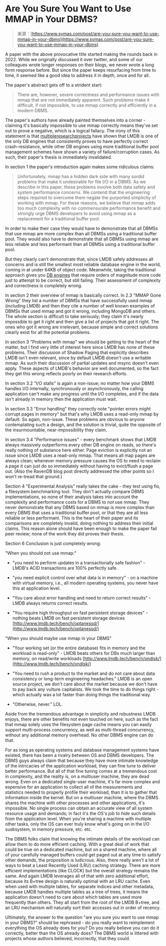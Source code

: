 <!--yml
category: 未分类
date: 2024-05-27 14:43:05
-->

# Are You Sure You Want to Use MMAP in Your DBMS?

> 来源：[https://www.symas.com/post/are-you-sure-you-want-to-use-mmap-in-your-dbms](https://www.symas.com/post/are-you-sure-you-want-to-use-mmap-in-your-dbms)

A paper with the above provocative title started making the rounds back in 2022\. While we originally discussed it over twitter, and some of our colleagues wrote longer responses on their blogs, we never wrote a long form response before. But since the paper keeps resurfacing from time to time, it seemed like a good idea to address it in depth, once and for all.

The paper's abstract gets off to a strident start:

> There are, however, severe correctness and performance issues with mmap that are not immediately apparent. Such problems make it difficult, if not impossible, to use mmap correctly and efficiently in a modern DBMS.

The paper's authors have already painted themselves into a corner - claiming it's basically impossible to use mmap correctly means they've set out to prove a negative, which is a logical fallacy. The irony of this statement is that [multiple](https://lists.openldap.org/hyperkitty/list/openldap-devel@openldap.org/message/XXA2SN6HZ2FXDSE73GYONWKDJHLIB5RT/)[research](https://lists.openldap.org/hyperkitty/list/openldap-devel@openldap.org/message/K5XMXFFGHQOWKB6G2UGHWHW5WVH7X77C/)[projects](https://lists.openldap.org/hyperkitty/list/openldap-devel@openldap.org/thread/YUUKXVYXA347IWW3UKRS6NJHBU4FEE6M/) have shown that LMDB is one of the only DB engines that consistently proves to have perfectly correct crash-resistance, while other DB engines using more traditional buffer pool management schemes have shown a variety of failure/corruption cases. As such, their paper's thesis is immediately invalidated.

In section 1 the paper's introduction again makes some ridiculous claims:

> Unfortunately, mmap has a hidden dark side with many sordid problems that make it undesirable for file I/O in a DBMS. As we describe in this paper, these problems involve both data safety and system performance concerns. We contend that the engineering steps required to overcome them negate the purported simplicity of working with mmap. For these reasons, we believe that mmap adds too much complexity with no commensurate performance benefit and strongly urge DBMS developers to avoid using mmap as a replacement for a traditional buffer pool.

In order to make their case they would have to demonstrate that all DBMSs that use mmap are more complex than all DBMSs using a traditional buffer pool. They would also have to demonstrate that all DBMSs using mmap are less reliable and less performant than all DBMSs using a traditional buffer pool.

But they clearly can't demonstrate that, since LMDB safely addresses all concerns and is still the smallest most reliable database engine in the world, coming in at under 64KB of object code. Meanwhile, taking the traditional approach gives you [DB engines](http://www.lmdb.tech/bench/inmem/) that require orders of magnitude more code just to attempt to be correct, but still failing. Their assessment of complexity and correctness is completely wrong.

In section 2 their overview of mmap is basically correct. In 2.3 "MMAP Gone Wrong" they list a number of DBMSs that have successfully used mmap (including LMDB) and then they cite a number of well known examples of DBMSs that used mmap and got it wrong, including MongoDB and others. The whole section is difficult to take seriously; they claim it's nearly impossible to get it right and then give a list of projects that got it right. The ones who got it wrong are irrelevant, because simple and correct solutions clearly exist for all the potential problems.

In section 3 "Problems with mmap" we should be getting to the heart of the matter, but I find very little of interest here since LMDB has none of these problems. Their discussion of Shadow Paging that explicitly describes LMDB isn't even relevant, since by default LMDB doesn't use a writable mmap. As such their discussion of partial updates and msync doesn't even apply. These aspects of LMDB's behavior are well documented, so the fact they get this wrong reflects poorly on their research efforts.

In section 3.2 "I/O stalls" is again a non-issue; no matter how your DBMS handles I/O internally, synchronously or asynchronously, the calling application can't make any progress until the I/O completes, and if the data isn't already in memory then the application must wait.

In section 3.3 "Error handling" they correctly note "pointer errors might corrupt pages in memory" but that's why LMDB uses a read-only mmap by default. So again, non-issue. These problems are obvious to anyone contemplating such a design, and the solution is trivial, quite the opposite of the insurmountable, near-impossibility they claim.

In section 3.4 "Performance issues" - every benchmark shows that LMDB always massively outperforms every other DB engine on reads, so there's really nothing of substance here either. Page eviction is explicitly not an issue since LMDB uses a read-only mmap. That means all map pages are always clean; whenever memory pressure causes the OS to need to reclaim a page it can just do so immediately without having to evict/flush a page out. (Also the RavenDB blog post directly addressed the other points so I won't re-tread that ground.)

Section 4 "Experimental Analysis" really takes the cake - they test using fio, a filesystem benchmarking tool. They don't actually compare DBMS implementations, so none of their analysis takes into account the complexity and performance costs for a DBMS to *not* use mmap. They never demonstrate that any DBMS based on mmap is more complex than every DBMS that uses a traditional buffer pool, or that they are all less reliable or less performant. This is the heart of their paper and its comparisons are completely invalid, doing nothing to address their initial claims. This reason alone should have been enough to make the paper fail peer review; none of the work they did proves their thesis.

Section 6 Conclusion is just completely wrong:

"When you should not use mmap:"

*   "you need to perform updates in a transactionally safe fashion" - LMDB's ACID transactions are 100% perfectly safe.

*   "you need explicit control over what data is in memory" - on a machine with virtual memory, i.e., all modern operating systems, you never have this at application level.

*   "You care about error handling and need to return correct results" - LMDB always returns correct results.

*   "You require high throughput on fast persistent storage devices" - nothing beats LMDB on fast persistent storage devices [http://www.lmdb.tech/bench/optanessd/](http://www.lmdb.tech/bench/optanessd/)

"When you should maybe use mmap in your DBMS"

*   "Your working set (or the entire database) fits in memory and the workload is read-only" - LMDB beats others for DBs much larger than memory, on read/write workloads [http://www.lmdb.tech/bench/ondisk/](http://www.lmdb.tech/bench/ondisk/)

*   "You need to rush a product to the market and do not care about  data consistency or long-term engineering headaches." LMDB is an open source project, we don't care about the market because we don't have to pay back any vulture capitalists. We took the time to do things right - which actually was a lot faster than doing things the traditional way.

*   "Otherwise, never." LOL.

Aside from the tremendous advantage in simplicity and robustness LMDB enjoys, there are other benefits not even touched on here, such as the fact that mmap solely uses the filesystem page cache means you can easily support multi-process concurrency, as well as multi-thread concurrency, without any additional memory overhead. No other DBMS engine can do that.

For as long as operating systems and database management systems have existed, there has been a rivalry between OS and DBMS developers. The DBMS guys always claim that because they have more intimate knowledge of the intricacies of the application workload, they can fine tune to deliver better performance. But all of that fine tuning comes at a tremendous cost in complexity, and the reality is, on a multiuser machine, they are dead wrong. Even on a dedicated single-user machine, it's far more complex and expensive for an application to collect all of the measurements and statistics needed to properly profile their workload, than it is to gather that information inside the kernel. But on a multiuser machine, where the DBMS shares the machine with other processes and other applications, it's impossible. No single process can obtain an accurate view of all system resource usage and demands; in fact it's the OS's job to *hide* such details from the application level. When you're sharing a machine with multiple other tasks, only the OS can ever truly know what's going on in the I/O susbsystem, in memory pressure, etc. etc.

The DBMS folks claim that knowing the intimate details of the workload can allow them to do more efficient caching. With a great deal of work that could be true on a dedicated machine, but on a shared machine, where all of your carefully managed buffers could get paged out at any time to satisfy other demands, the proposition is ludicrous. Also, there really aren't a lot of ways to beat a Least Recently Used (LRU) caching strategy. There are more efficient implementations (like CLOCK) but the overall strategy remains the same. And again LMDB leverages all of that with zero additional effort, because its B+tree design is naturally optimal with an LRU cache. Even when used with multiple tables, for separate indices and other metadata, because LMDB handles multiple tables as a tree of trees, it means the application doesn't need to care about which tables are used more frequently than others. They all start from the root of the LMDB B+tree, and an LRU mechanism will naturally sort their accesses out in order of recency.

Ultimately, the answer to the question "are you sure you want to use mmap in your DBMS?" should be rephrased - do you really want to reimplement everything the OS already does for you? Do you really believe you can do it correctly, better than the OS already does? The DBMS world is littered with projects whose authors believed, incorrectly, that they could.